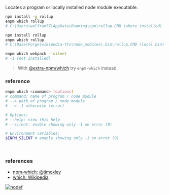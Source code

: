 Locates a program or locally installed node module executable.

```bash
npm install -g rollup
enpm which rollup
# C:\Users\wolfram77\AppData\Roaming\npm\rollup.CMD (where installed)

npm install rollup
enpm which rollup
# C:\Base\Forge\wikipedia-tts\node_modules\.bin\rollup.CMD (local bin)

enpm which webpack --silent
# -1 (not installed)
```
> With [@extra-npm/which] try `enpm-which` instead.

### reference

```bash
enpm which <command> [options]
# command: name of program / node module
# --> path of program / node module
# --> -1 otherwise (error)

# Options:
# --help: view this help
# --silent: enable showing only -1 on error (0)

# Environment variables:
$ENPM_SILENT # enable showing only -1 on error (0)
```
<br>


### references

- [npm-which: @timoxley](https://www.npmjs.com/package/npm-which)
- [which: Wikipedia](https://en.wikipedia.org/wiki/Which_(Unix))

[![nodef](https://i.imgur.com/8rbhhqI.jpg)](https://nodef.github.io)

[@extra-npm/which]: https://www.npmjs.com/package/@extra-npm/which
